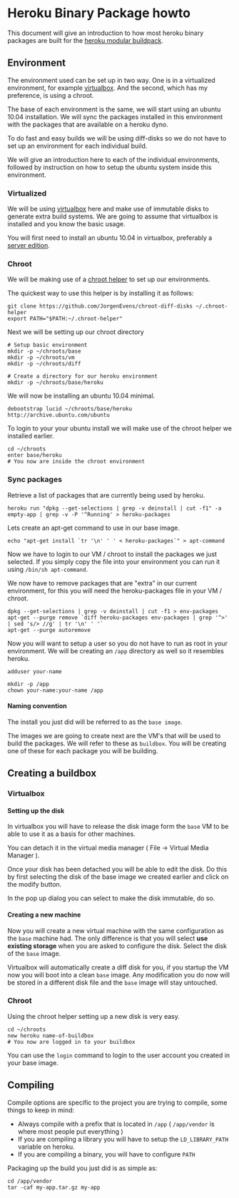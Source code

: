 # Heroku Binary Package howto

This document will give an introduction to how most heroku binary packages are built for the [heroku modular buildpack](https://github.com/JorgenEvens/heroku-modular-buildpack).

## Environment

The environment used can be set up in two way. One is in a virtualized environment, for example [virtualbox](http://www.virtualbox.com). And the second, which has my preference, is using a chroot.

The base of each environment is the same, we will start using an ubuntu 10.04 installation. We will sync the packages installed in this environment with the packages that are available on a heroku dyno.

To do fast and easy builds we will be using diff-disks so we do not have to set up an environment for each individual build.

We will give an introduction here to each of the individual environments, followed by instruction on how to setup the ubuntu system inside this environment.

### Virtualized

We will be using [virtualbox](http://www.virtualbox.com) here and make use of immutable disks to generate extra build systems. We are going to assume that virtualbox is installed and you know the basic usage.

You will first need to install an ubuntu 10.04 in virtualbox, preferably a [server edition](http://mirror.as29550.net/releases.ubuntu.com/10.04/ubuntu-10.04.4-server-amd64.iso).

### Chroot

We will be making use of a [chroot helper](https://github.com/JorgenEvens/chroot-diff-disks) to set up our environments.

The quickest way to use this helper is by installing it as follows:

```shell
git clone https://github.com/JorgenEvens/chroot-diff-disks ~/.chroot-helper
export PATH="$PATH:~/.chroot-helper"
```

Next we will be setting up our chroot directory

```shell
# Setup basic environment
mkdir -p ~/chroots/base
mkdir -p ~/chroots/vm
mkdir -p ~/chroots/diff

# Create a directory for our heroku environment
mkdir -p ~/chroots/base/heroku
```

We will now be installing an ubuntu 10.04 minimal.

```shell
debootstrap lucid ~/chroots/base/heroku http://archive.ubuntu.com/ubuntu
```

To login to your your ubuntu install we will make use of the chroot helper we installed earlier.

```shell
cd ~/chroots
enter base/heroku
# You now are inside the chroot environment
```

### Sync packages

Retrieve a list of packages that are currently being used by heroku.
```shell
heroku run "dpkg --get-selections | grep -v deinstall | cut -f1" -a empty-app | grep -v -P '^Running' > heroku-packages
```

Lets create an apt-get command to use in our base image.

```shell
echo "apt-get install `tr '\n' ' ' < heroku-packages`" > apt-command
```

Now we have to login to our VM / chroot to install the packages we just selected. If you simply copy the file into your environment you can run it using `/bin/sh apt-command`.

We now have to remove packages that are "extra" in our current environment, for this you will need the heroku-packages file in your VM / chroot.

```shell
dpkg --get-selections | grep -v deinstall | cut -f1 > env-packages
apt-get --purge remove `diff heroku-packages env-packages | grep '^>' | sed 's/> //g' | tr '\n' ' '`
apt-get --purge autoremove
```

Now you will want to setup a user so you do not have to run as root in your environment. We will be creating an `/app` directory as well so it resembles heroku.

```shell
adduser your-name

mkdir -p /app
chown your-name:your-name /app
```

#### Naming convention
The install you just did will be referred to as the `base image`.

The images we are going to create next are the VM's that will be used to build the packages. We will refer to these as `buildbox`. You will be creating one of these for each package you will be building.

## Creating a buildbox

### Virtualbox

#### Setting up the disk
In virtualbox you will have to release the disk image form the `base` VM to be able to use it as a basis for other machines.

You can detach it in the virtual media manager ( File -> Virtual Media Manager ).

Once your disk has been detached you will be able to edit the disk. Do this by first selecting the disk of the base image we created earlier and click on the modify button.

In the pop up dialog you can select to make the disk immutable, do so.


#### Creating a new machine
Now you will create a new virtual machine with the same configuration as the `base` machine had. The only difference is that you will select **use existing storage** when you are asked to configure the disk. Select the disk of the `base` image.

Virtualbox will automatically create a diff disk for you, if you startup the VM now you will boot into a clean `base` image. Any modification you do now will be stored in a different disk file and the `base` image will stay untouched.

### Chroot

Using the chroot helper setting up a new disk is very easy.

```shell
cd ~/chroots
new heroku name-of-buildbox
# You now are logged in to your buildbox
```

You can use the `login` command to login to the user account you created in your base image.

## Compiling

Compile options are specific to the project you are trying to compile, some things to keep in mind:

- Always compile with a prefix that is located in `/app` ( `/app/vendor` is where most people put everything )
- If you are compiling a library you will have to setup the `LD_LIBRARY_PATH` variable on heroku.
- If you are compiling a binary, you will have to configure `PATH`

Packaging up the build you just did is as simple as:

```shell
cd /app/vendor
tar -caf my-app.tar.gz my-app
```


